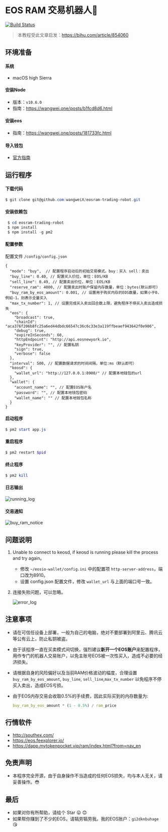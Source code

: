 # EOS RAM 交易机器人🤖

[![Build Status](https://travis-ci.org/wangweiX/eosram-trading-robot.svg?branch=master)](https://travis-ci.org/wangweiX/eosram-trading-robot)

> 本教程受此文章启发：https://bihu.com/article/854060



## 环境准备

#### 系统 

- macOS high Sierra

#### 安装Node

- 版本：`v10.6.0`
- 指南：https://wangwei.one/posts/b1fcd8d6.html

#### 安装eos

- 指南：https://wangwei.one/posts/181733fc.html

#### 导入钱包

- [官方指南](https://developers.eos.io/eosio-nodeos/docs/learn-about-wallets-keys-and-accounts-with-cleos)



## 运行程序

#### 下载代码

```powershell
$ git clone git@github.com:wangweiX/eosram-trading-robot.git
```

#### 安装依赖包

```powershell
 $ cd eosram-trading-robot
 $ npm install
 $ npm install -g pm2
```

#### 配置参数
配置文件 `/config/config.json`

```json5
{
  "mode": "buy",  // 配置程序启动后的初始交易模式。buy：买入 sell：卖出
  "buy_line": 0.40, // 配置买入价位，单位：EOS/KB
  "sell_line": 0.49, // 配置卖出价位，单位：EOS/KB
  "reserve_ram": 4000, // 配置卖出时账户保留内存数量，单位：bytes(默认即可)
  "buy_ram_by_eos_amount": 0.001, // 设置用于购买内存的EOS数量，如果小于0，例如-1，则表示全量买入
  "max_tx_number": 1, // 设置完成买入卖出回合数上限，避免程序不停买入卖出造成损失
  "eos": {
    "broadcast": true,
    "chainId": "aca376f206b8fc25a6ed44dbdc66547c36c6c33e3a119ffbeaef943642f0e906",
    "debug": true,
    "expireInSeconds": 60,
    "httpEndpoint": "http://api.eosnewyork.io",
    "keyProvider": "", // 配置私钥
    "sign": true,
    "verbose": false
  },
  "interval": 500, // 配置数据请求的时间间隔，单位:ms（默认即可）
  "keosd": {
    "wallet_url": "http://127.0.0.1:8900/" // 配置本地钱包的url
  },
  "wallet": {
    "account_name": "", // 配置EOS账户名
    "password": "", // 配置本地钱包密码
    "wallet_name": "" // 配置本地钱包名称
  }
}
```

#### 启动程序

```powershell
$ pm2 start app.js
```

#### 重启程序

```powershell
$ pm2 restart $pid
```

#### 终止程序

```powershell
$ pm2 kill
```



#### 日志输出

![running_log](https://img.i7years.com/blog/but_ram.png)



#### 交易通知

![buy_ram_notice](https://img.i7years.com/blog/eos_trading.png)



## 问题说明

1. Unable to connect to keosd, if keosd is running please kill the process and try again。

   - 修改 `~/eosio-wallet/config.ini` 中的配置项 `http-server-address`，端口改为8910。
   - 设置 config.json 配置文件，修改 `wallet_url` 与上面的端口号一致。

2. 连接失败问题，可以忽略。

   ![error_log](https://img.i7years.com/blog/error_log.png)



## 注意事项

- 请在可信任设备上部署，一般为自己的电脑，绝对不要部署到阿里云、腾讯云等公有云上，防止私钥被盗。

- 由于该程序一直在买卖模式间切换，强烈建议**新开一个EOS账户**来配置程序，用作专门的机器人交易账户，以免主账号EOS被一次性买入，造成不必要的经济损失。

- 请根据自身的风险偏好以及当前RAM价格波动的幅度，合理设置 `buy_ram_by_eos_amount`, `buy_line`, `sell_line`,`max_tx_number` 以免程序不停买入卖出，造成EOS亏损。

- 由于EOS内存交易会收取0.5%的手续费，因此实际买到的内存数量为:

  ```mathematica
  buy_ram_by_eos_amount * (1 - 0.5%) / ram_price
  ```



## 行情软件

- http://southex.com/
- https://eos.feexplorer.io/
- https://dapp.mytokenpocket.vip/ram/index.html?from=nav_en



## 免责声明

- 本程序完全开源，由于自身操作不当造成的任何EOS损失，均与本人无关，请妥善操作。:flushed:



## 最后

- 如果对你有所帮助，请给个 Star :stuck_out_tongue: :blush:
- 如果帮你赚到了不少的EOS，请犒劳犒劳我。我的EOS账户：`gi2dknbuhage`   :kissing_heart:

